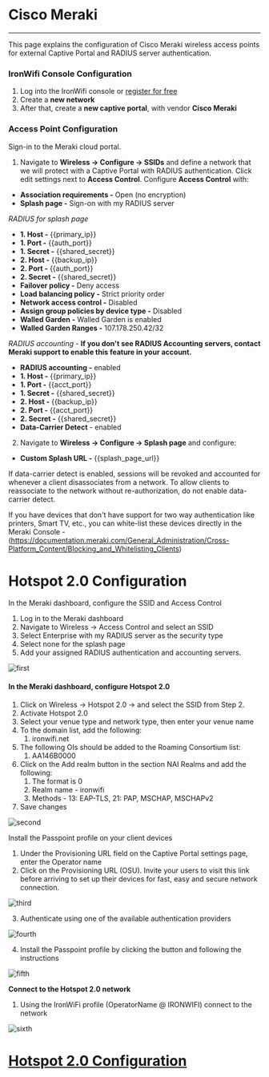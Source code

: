 # **Cisco Meraki**

---

This page explains the configuration of Cisco Meraki wireless access points for external Captive  Portal and RADIUS server authentication.

### IronWifi Console Configuration

1. Log into the IronWifi console or [register for free](https://console.ironwifi.com/register)
2. Create a **new network**
3. After that, create a **new captive portal**, with vendor **Cisco Meraki**

### Access Point Configuration

Sign-in to the Meraki cloud portal.

1. Navigate to **Wireless -> Configure -> SSIDs** and define a network that we will protect with a Captive Portal with RADIUS authentication. Click edit settings next to **Access Control**. Configure **Access Control** with:

- **Association requirements -** Open (no encryption)
- **Splash page -** Sign-on with my RADIUS server

_RADIUS for splash page_

- **1. Host -** {{primary_ip}}
- **1. Port -** {{auth_port}}
- **1. Secret -** {{shared_secret}}
- **2. Host -** {{backup_ip}}
- **2. Port -** {{auth_port}}
- **2. Secret -** {{shared_secret}}
- **Failover policy -** Deny access
- **Load balancing policy -** Strict priority order
- **Network access control -** Disabled
- **Assign group policies by device type -** Disabled
- **Walled Garden -** Walled Garden is enabled
- **Walled Garden Ranges -** 107.178.250.42/32

_RADIUS accounting_  -  **If you don't see RADIUS Accounting servers, contact Meraki support to enable this feature in your account.**

- **RADIUS accounting -** enabled
- **1. Host -** {{primary_ip}}
- **1. Port -** {{acct_port}}
- **1. Secret -** {{shared_secret}}
- **2. Host -** {{backup_ip}}
- **2. Port -** {{acct_port}}
- **2. Secret -** {{shared_secret}}
- **Data-Carrier Detect** - enabled
 

2. Navigate to **Wireless -> Configure -> Splash page** and configure:

- **Custom Splash URL -** {{splash_page_url}}


If data-carrier detect is enabled, sessions will be revoked and accounted for whenever a client disassociates from a network. To allow clients to reassociate to the network without re-authorization, do not enable data-carrier detect.

If you have devices that don't have support for two way authentication like printers, Smart TV, etc., you can white-list these devices directly in the Meraki Console - (https://documentation.meraki.com/General_Administration/Cross-Platform_Content/Blocking_and_Whitelisting_Clients)

# Hotspot 2.0 Configuration

In the Meraki dashboard, configure the SSID and Access Control

1. Log in to the Meraki dashboard
2. Navigate to Wireless -> Access Control and select an SSID
3. Select Enterprise with my RADIUS server as the security type
4. Select none for the splash page
5. Add your assigned RADIUS authentication and accounting servers.

![first](https://www.ironwifi.com/hubfs/image-png-Sep-22-2022-09-17-41-83-PM.png)

#### In the Meraki dashboard, configure Hotspot 2.0

1.  Click on Wireless -> Hotspot 2.0 -> and select the SSID from Step 2.
2.  Activate Hotspot 2.0
3.  Select your venue type and network type, then enter your venue name
4.  To the domain list, add the following:
    1.  ironwifi.net
5.  The following OIs should be added to the Roaming Consortium list:
    1.  AA146B0000
6.  Click on the Add realm button in the section NAI Realms and add the following:
    1.  The format is 0
    2.  Realm name - ironwifi
    3.  Methods - 13: EAP-TLS, 21: PAP, MSCHAP, MSCHAPv2
7.  Save changes

![second](https://www.ironwifi.com/hubfs/image-png-Oct-11-2022-08-35-33-02-PM.png)

Install the Passpoint profile on your client devices

1. Under the Provisioning URL field on the Captive Portal settings page, enter the Operator name
2. Click on the Provisioning URL (OSU). Invite your users to visit this link before arriving to set up their devices for fast, easy and secure network connection.

![third](https://www.ironwifi.com/hubfs/image-png-Oct-11-2022-08-37-16-44-PM.png)

3. Authenticate using one of the available authentication providers

![fourth](https://www.ironwifi.com/hs-fs/hubfs/image-png-Oct-11-2022-08-40-57-60-PM.png?width=430&name=image-png-Oct-11-2022-08-40-57-60-PM.png)

4. Install the Passpoint profile by clicking the button and following the instructions

![fifth](https://www.ironwifi.com/hs-fs/hubfs/image-png-Oct-11-2022-08-41-37-40-PM.png?width=802&name=image-png-Oct-11-2022-08-41-37-40-PM.png)

**Connect to the Hotspot 2.0 network**

1. Using the IronWiFi profile (OperatorName @ IRONWIFI) connect to the network

![sixth](https://www.ironwifi.com/hs-fs/hubfs/image-png-3.png?width=764&name=image-png-3.png)


# [Hotspot 2.0 Configuration](https://www.ironwifi.com/help/meraki-passpoint-configuration)
